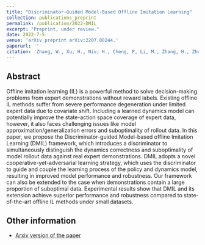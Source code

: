 ```yaml
---
title: "Discriminator-Guided Model-Based Offline Imitation Learning"
collection: publications_preprint
permalink: /publication/2022-DMIL
excerpt: "Preprint, under review."
date: 2022-7-5
venue: 'arXiv preprint arXiv:2207.00244.'
paperurl: ''
citation: 'Zhang, W., Xu, H., Niu, H., Cheng, P, Li, M., Zhang, H., Zhou G., <b>Zhan, X.</b>. Discriminator-Guided Model-Based Offline Imitation Learning. <i>arXiv preprint arXiv:2207.00244</i>.'
---
```


Abstract
---

Offline imitation learning (IL) is a powerful method to solve decision-making problems from expert demonstrations without reward labels. Existing offline IL methods suffer from severe performance degeneration under limited expert data due to covariate shift. Including a learned dynamics model can potentially improve the state-action space coverage of expert data, however, it also faces challenging issues like model approximation/generalization errors and suboptimality of rollout data. In this paper, we propose the Discriminator-guided Model-based offline Imitation Learning (DMIL) framework, which introduces a discriminator to simultaneously distinguish the dynamics correctness and suboptimality of model rollout data against real expert demonstrations. DMIL adopts a novel cooperative-yet-adversarial learning strategy, which uses the discriminator to guide and couple the learning process of the policy and dynamics model, resulting in improved model performance and robustness. Our framework can also be extended to the case when demonstrations contain a large proportion of suboptimal data. Experimental results show that DMIL and its extension achieve superior performance and robustness compared to state-of-the-art offline IL methods under small datasets.

Other information
---
* [Arxiv version of the paper](https://arxiv.org/abs/2207.00244)
